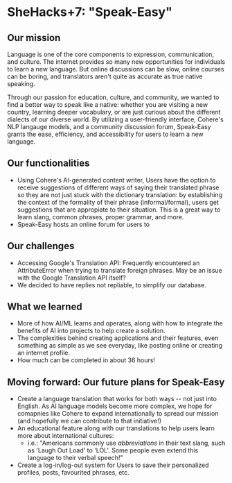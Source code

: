 # SheHacks+7: "Speak-Easy"
## Our mission
Language is one of the core components to expression, communication, and culture. The internet provides so many new opportunities for individuals to learn a new language. But online discussions can be slow, online courses can be boring, and translators aren't quite as accurate as true native speaking.

Through our passion for education, culture, and community, we wanted to find a better way to speak like a native: whether you are visiting a new country, learning deeper vocabulary, or are just curious about the different dialects of our diverse world. By utilizing a user-friendly interface, Cohere's NLP langauge models, and a community discussion forum, Speak-Easy grants the ease, efficiency, and accessibility for users to learn a new language.

## Our functionalities
- Using Cohere's AI-generated content writer, Users have the option to receive suggestions of different ways of saying their translated phrase so they are not just stuck with the dictionary translation: by establishing the context of the formality of their phrase (informal/formal), users get suggestions that are appropiate to their situation. This is a great way to learn slang, common phrases, proper grammar, and more.
- Speak-Easy hosts an online forum for users to 

## Our challenges
- Accessing Google's Translation API: Frequently encountered an AttributeError when trying to translate foreign phrases. May be an issue with the Google Translation API itself?
- We decided to have replies not repliable, to simplify our database.

## What we learned
- More of how AI/ML learns and operates, along with how to integrate the benefits of AI into projects to help create a solution.
- The complexities behind creating applications and their features, even something as simple as we see everyday, like posting online or creating an internet profile.
- How much can be completed in about 36 hours!

## Moving forward: Our future plans for Speak-Easy 
- Create a language translation that works for both ways -- not just into English. As AI language models become more complex, we hope for comapnies like Cohere to expand internationally to spread our mission (and hopefully we can contribute to that initiative!)
- An educational feature along with our translations to help users learn more about international cultures:
  - i.e.: "Americans commonly use *abbreviations* in their text slang, such as 'Laugh Out Load' to 'LOL'. Some people even extend this language to their verbal speech!"
- Create a log-in/log-out system for Users to save their personalized profiles, posts, favourited phrases, etc.


